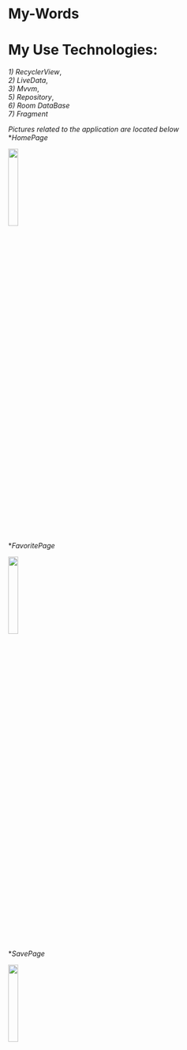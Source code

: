 # My-Words
#  My Use Technologies:<br/>
*1) RecyclerView*,<br/>
*2)  LiveData*,<br/>
*3) Mvvm*,<br/>
*5) Repository*,<br/>
*6) Room DataBase*<br/>
*7) Fragment*<br/>

*Pictures related to the application are located below*<br/>
 **HomePage*<br/>
 
<a href="#"><img width="20%" height="auto" src="https://user-images.githubusercontent.com/106618067/192566030-81d0dbb3-b6dc-4277-adce-ddfa3aced405.jpeg" height="175px"/></a>

**FavoritePage*<br/> 
 
<a href="#"><img width="20%" height="auto" src="https://user-images.githubusercontent.com/106618067/192566369-da1e106d-0642-4bcd-9f4a-9a49e048a258.jpeg" height="175px"/></a>

**SavePage*<br/>
 
<a href="#"><img width="20%" height="auto" src="https://user-images.githubusercontent.com/106618067/192566520-33b9ea9a-7cdc-46ac-932a-2e2bdfa88c05.jpeg" height="175px"/></a>

